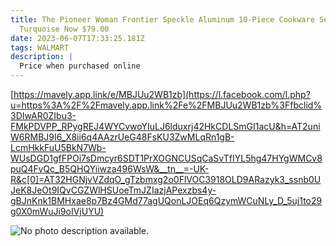 ```yaml
---
title: The Pioneer Woman Frontier Speckle Aluminum 10-Piece Cookware Set,
  Turquoise Now $79.00
date: 2023-06-07T17:33:25.181Z
tags: WALMART
description: |
  Price when purchased online
---
```



[https://mavely.app.link/e/MBJUu2WB1zb](https://l.facebook.com/l.php?u=https%3A%2F%2Fmavely.app.link%2Fe%2FMBJUu2WB1zb%3Ffbclid%3DIwAR0ZIbu3-FMkPDVPP_RPygREJ4WYCvwoYIuLJ6lduxrj42HkCDLSmGI1acU&h=AT2uniW6RMBJ9I6_X8ii6q4AAzrUeG48FsKU3ZwMLqRn1gB-LcmHkkFuU5BkN7Wb-WUsDGD1gfFPOi7sDmcyr6SDT1PrXOGNCUSqCaSvTfIYL5hg47HYgWMCv8puQ4FvQc_B5QHQYiiwza496WsW&__tn__=-UK-R&c[0]=AT32HGNjvVZdqO_gTzbmxg2o0FlVOC3918OLD9ARazyk3_ssnb0UJeK8JeOt9IQvCGZWlHSUoeTmJZIazjAPexzbs4y-gBJnKnk1BMHxae8p7Bz4GMd77agUQonLJOEq6QzymWCuNLy_D_5uj1to29g0X0mWuJi9oIVjUYU)



![No photo description available.](https://scontent.fixr3-4.fna.fbcdn.net/v/t39.30808-6/349163906_594887319093598_2214560210101031652_n.jpg?stp=dst-jpg_p526x296&_nc_cat=111&ccb=1-7&_nc_sid=5cd70e&_nc_ohc=8XU-k_t72W8AX98Hagh&_nc_ht=scontent.fixr3-4.fna&oh=00_AfB5srkk0iwCJQixYCdsK8rhoKbbvs3uXbDjPxGDoExK3A&oe=64857927)

<!--EndFragment-->